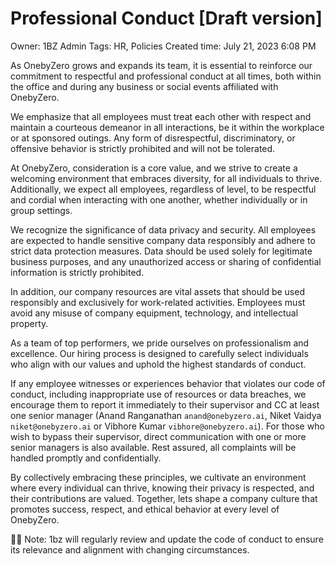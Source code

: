 # Professional Conduct [Draft version]

Owner: 1BZ Admin
Tags: HR, Policies
Created time: July 21, 2023 6:08 PM

As OnebyZero grows and expands its team, it is essential to reinforce our commitment to respectful and professional conduct at all times, both within the office and during any business or social events affiliated with OnebyZero.

We emphasize that all employees must treat each other with respect and maintain a courteous demeanor in all interactions, be it within the workplace or at sponsored outings. Any form of disrespectful, discriminatory, or offensive behavior is strictly prohibited and will not be tolerated.

At OnebyZero, consideration is a core value, and we strive to create a welcoming environment that embraces diversity, for all individuals to thrive. Additionally, we expect all employees, regardless of level, to be respectful and cordial when interacting with one another, whether individually or in group settings. 

We recognize the significance of data privacy and security. All employees are expected to handle sensitive company data responsibly and adhere to strict data protection measures. Data should be used solely for legitimate business purposes, and any unauthorized access or sharing of confidential information is strictly prohibited.

In addition, our company resources are vital assets that should be used responsibly and exclusively for work-related activities. Employees must avoid any misuse of company equipment, technology, and intellectual property.

As a team of top performers, we pride ourselves on professionalism and excellence. Our hiring process is designed to carefully select individuals who align with our values and uphold the highest standards of conduct.

If any employee witnesses or experiences behavior that violates our code of conduct, including inappropriate use of resources or data breaches, we encourage them to report it immediately to their supervisor and CC at least one senior manager (Anand Ranganathan `anand@onebyzero.ai`, Niket Vaidya `niket@onebyzero.ai` or Vibhore Kumar `vibhore@onebyzero.ai`). For those who wish to bypass their supervisor, direct communication with one or more senior managers is also available. Rest assured, all complaints will be handled promptly and confidentially.

By collectively embracing these principles, we cultivate an environment where every individual can thrive, knowing their privacy is respected, and their contributions are valued. Together, lets shape a company culture that promotes success, respect, and ethical behavior at every level of OnebyZero.

<aside>
✍🏽 Note: 1bz will regularly review and update the code of conduct to ensure its relevance and alignment with changing circumstances.

</aside>